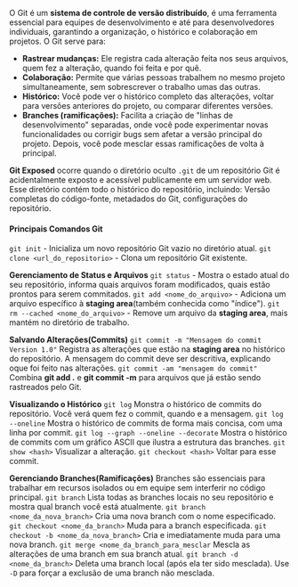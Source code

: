 O Git é um **sistema de controle de versão distribuído**, é uma ferramenta essencial para equipes de desenvolvimento e até para desenvolvedores individuais, garantindo a organização, o histórico e colaboração em projetos. O Git serve para:
- **Rastrear mudanças:** Ele registra cada alteração feita nos seus arquivos, quem fez a alteração, quando foi feita e por quê.
- **Colaboração:** Permite que várias pessoas trabalhem no mesmo projeto simultaneamente, sem sobrescrever o trabalho umas das outras.
- **Histórico:** Você pode ver o histórico completo das alterações, voltar para versões anteriores do projeto, ou comparar diferentes versões.
- **Branches (ramificações):** Facilita a criação de "linhas de desenvolvimento" separadas, onde você pode experimentar novas funcionalidades ou corrigir bugs sem afetar a versão principal do projeto. Depois, você pode mesclar essas ramificações de volta à principal.

**Git Exposed** ocorre quando o diretório oculto `.git` de um repositório Git é acidentalmente exposto e acessível publicamente em um servidor web. Esse diretório contém todo o histórico do repositório, incluindo: Versão completas do código-fonte, metadados do Git, configurações do repositório.

#### Principais Comandos Git
 `git init` - Inicializa um novo repositório Git vazio no diretório atual.
 `git clone <url_do_repositorio>` - Clona um repositório Git existente.

**Gerenciamento de Status e Arquivos**
 `git status` - Mostra o estado atual do seu repositório, informa quais arquivos foram modificados, quais estão prontos para serem commitados.
 `git add <nome_do_arquivo>` - Adiciona um arquivo específico à  **staging area**(também conhecida como "índice").
 `git rm --cached <nome_do_arquivo>` - Remove um arquivo da **staging area**, mais mantém no diretório de trabalho.

**Salvando Alterações(Commits)**
`git commit -m "Mensagem do commit Version 1.0"` Registra as alterações que estão na **staging area** no histórico do repositório. A mensagem do commit deve ser descritiva, explicando oque foi feito nas alterações.
`git commit -am "mensagem do commit"` Combina **git add .** e **git commit -m** para arquivos que já estão sendo rastreados pelo Git.

**Visualizando o Histórico**
`git log` Monstra o histórico de commits do repositório. Você verá quem fez o commit, quando e a mensagem.
`git log --oneline` Mostra o histórico de commits de forma mais concisa, com uma linha por commit.
`git log --graph --oneline --decorate` Mostra o histórico de commits com um gráfico ASCII que ilustra a estrutura das branches.
`git show <hash>` Visualizar a alteração.
`git checkout <hash>` Voltar para esse commit.

**Gerenciando Branches(Ramificações)**
Branches são essenciais para trabalhar em recursos isolados ou em equipe sem interferir no código principal.
`git branch` Lista todas as branches locais no seu repositório e mostra qual branch você está atualmente.
`git branch <nome_da_nova_branch>` Cria uma nova branch com o nome especificado.
`git checkout <nome_da_branch>` Muda para a branch especificada.
`git checkout -b <nome_da_nova_branch>` Cria e imediatamente muda para uma nova branch.
`git merge <nome_da_branch_para_mesclar` Mescla as alterações de uma branch em sua branch atual.
`git branch -d <nome_da_branch>` Deleta uma branch local (após ela ter sido mesclada). Use `-D` para forçar a exclusão de uma branch não mesclada.